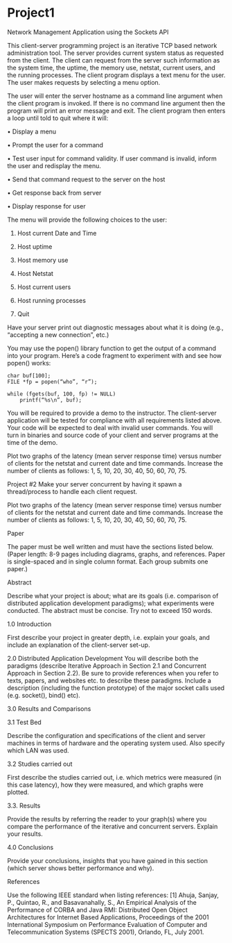 # Project1
Network Management Application using the Sockets API

This client-server programming project is an iterative TCP based network administration tool. The server provides current system status as requested from the client. The client can request from the server such information as the system time, the uptime, the memory use, netstat, current users, and the running processes. The client program displays a text menu for the user. The user makes requests by selecting a menu option. 

The user will enter the server hostname as a command line argument when the client program is invoked. If there is no command line argument then the program will print an error message and exit. The client program then enters a loop until told to quit where it will:

•	Display a menu 

•	Prompt the user for a command

•	Test user input for command validity. If user command is invalid, inform the user and redisplay the menu.

•	Send that command request to the server on the host

•	Get response back from server

•	Display response for user


The menu will provide the following choices to the user:

1.	Host current Date and Time

2.	Host uptime

3.	Host memory use

4.	Host Netstat

5.	Host current users

6.	Host running processes

7.	Quit

Have your server print out diagnostic messages about what it is doing (e.g., “accepting a new connection”, etc.)


You may use the popen() library function to get the output of a command into your program. Here’s a code fragment to experiment with and see how popen() works:
	

	char buf[100];
	FILE *fp = popen(“who”, “r”);
	
	while (fgets(buf, 100, fp) != NULL)
		printf(“%s\n”, buf);

You will be required to provide a demo to the instructor. The client-server application will be tested for compliance with all requirements listed above. 
Your code will be expected to deal with invalid user commands. You will turn in binaries and source code of your client and server programs at the time of the demo. 

Plot two graphs of the latency (mean server response time) versus number of clients for the netstat and current date and time commands.  Increase the number of clients as follows: 1, 5, 10, 20, 30, 40, 50, 60, 70, 75. 

Project #2
Make your server concurrent by having it spawn a thread/process to handle each client request. 

Plot two graphs of the latency (mean server response time) versus number of clients for the netstat and current date and time commands.  Increase the number of clients as follows: 1, 5, 10, 20, 30, 40, 50, 60, 70, 75.

Paper

The paper must be well written and must have the sections listed below.
(Paper length: 8-9 pages including diagrams, graphs, and references. Paper is single-spaced and in single column format. Each group submits one paper.)

Abstract

Describe what your project is about; what are its goals (i.e. comparison of distributed application development paradigms); what experiments were conducted. The abstract must be concise. Try not to exceed 150 words. 

1.0 Introduction

First describe your project in greater depth, i.e. explain your goals, and include an explanation of the client-server set-up.


2.0 Distributed Application Development
You will describe both the paradigms (describe Iterative Approach in Section 2.1 and Concurrent Approach in Section 2.2). Be sure to provide references when you refer to texts, papers, and websites etc. to describe these paradigms. Include a description (including the function prototype) of the major socket calls used (e.g. socket(), bind() etc). 

3.0 Results and Comparisons

3.1 Test Bed

Describe the configuration and specifications of the client and server machines in terms of hardware and the operating system used. Also specify which LAN was used.

3.2 Studies carried out

First describe the studies carried out, i.e. which metrics were measured (in this case latency), how they were measured, and which graphs were plotted.

3.3. Results 

Provide the results by referring the reader to your graph(s) where you compare the performance of the iterative and concurrent servers. Explain your results. 

4.0 Conclusions

Provide your conclusions, insights that you have gained in this section (which server shows better performance and why). 

References

Use the following IEEE standard when listing references:
[1] Ahuja, Sanjay, P., Quintao, R., and Basavanahally, S., An Empirical Analysis of the Performance of CORBA and Java RMI: Distributed Open Object Architectures for Internet Based Applications, Proceedings of the 2001 International Symposium on Performance Evaluation of Computer and Telecommunication Systems (SPECTS 2001), Orlando, FL, July 2001.

